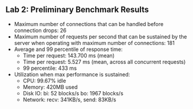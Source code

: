 ## Lab 2: Preliminary Benchmark Results
- Maximum number of connections that can be handled before connection drops: 26
- Maximum number of requests per second that can be sustained by the server when operating with maximum number of connections: 181
- Average and 99 percentile of response time:
    - Time per request: 143.700 ms (mean)
    - Time per request: 5.527 ms (mean, across all concurrent requests)
    - 99 percentile: 433 ms
- Utilization when max performance is sustained:
    - CPU: 99.67% idle
    - Memory: 420MB used
    - Disk IO: bi: 52 blocks/s bo: 1967 blocks/s
    - Network: recv: 341KB/s, send: 83KB/s
